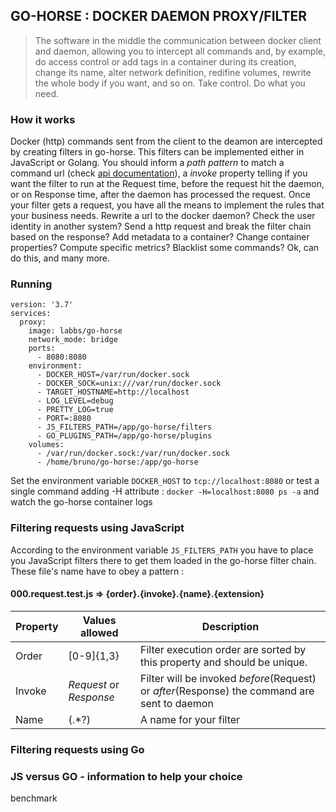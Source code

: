 ## **GO-HORSE** : DOCKER DAEMON PROXY/FILTER

>The software in the middle the communication between docker client and daemon, allowing you to intercept all commands and, by example, do access control or add tags in a container during its creation, change its name, alter network definition, redifine volumes, rewrite the whole body if you want, and so on. Take control. Do what you need.

### How it works

Docker (http) commands sent from the client to the deamon are intercepted by creating filters in go-horse. This filters can be implemented either in JavaScript or Golang. You should inform a *path pattern* to match a command url (check [api documentation](https://docs.docker.com/engine/api/v1.39/)), a *invoke* property telling if you want the filter to run at the Request time, before the request hit the daemon, or on Response time, after the daemon has processed the request. Once your filter gets a request, you have all the means to implement the rules that your business needs. Rewrite a url to the docker daemon? Check the user identity in another system? Send a http request and break the filter chain based on the response? Add metadata to a container? Change container properties? Compute specific metrics?  Blacklist some commands? Ok, can do this, and many more.

### Running

``` docker-compose
version: '3.7'
services:
  proxy:
    image: labbs/go-horse
    network_mode: bridge
    ports: 
      - 8080:8080
    environment: 
      - DOCKER_HOST=/var/run/docker.sock
      - DOCKER_SOCK=unix:///var/run/docker.sock
      - TARGET_HOSTNAME=http://localhost
      - LOG_LEVEL=debug
      - PRETTY_LOG=true
      - PORT=:8080
      - JS_FILTERS_PATH=/app/go-horse/filters
      - GO_PLUGINS_PATH=/app/go-horse/plugins
    volumes: 
      - /var/run/docker.sock:/var/run/docker.sock
      - /home/bruno/go-horse:/app/go-horse
```
Set the environment variable `DOCKER_HOST` to `tcp://localhost:8080` or test a single command adding -H attribute : `docker -H=localhost:8080 ps -a` and watch the go-horse container logs

### Filtering requests using JavaScript
According to the environment variable `JS_FILTERS_PATH` you have to place you JavaScript filters there to get them loaded in the go-horse filter chain. These file's name have to obey a pattern :

#### 000.request.test.js => {order}.{invoke}.{name}.{extension}  
| Property  | Values allowed | Description|
| ------------- | ------------- |------------|
| Order  | [0-9]{1,3} | Filter execution order are sorted by this property and should be unique.| 
| Invoke  | *Request* or *Response* | Filter will be invoked *before*(Request) or *after*(Response) the command are sent to daemon|
| Name | (.*?) | A name for your filter |


### Filtering requests using Go

### JS versus GO - information to help your choice
benchmark